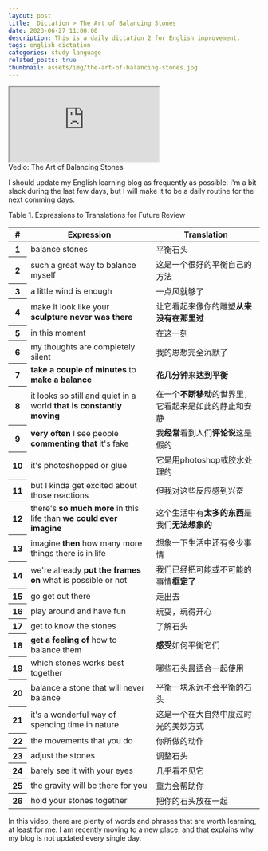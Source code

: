 ```yaml
---
layout: post
title:  Dictation > The Art of Balancing Stones
date: 2023-06-27 11:00:00
description: This is a daily dictation 2 for English improvement.
tags: english dictation
categories: study language
related_posts: true
thumbnail: assets/img/the-art-of-balancing-stones.jpg
---
```


<div class="card hoverable">
  <div class="embed-responsive embed-responsive-16by9">
    <iframe class="embed-responsive-item rounded z-depth-1" src="https://www.youtube.com/embed/UqU19dR0bFE" title="The Art of Balancing Stones" allow="accelerometer; autoplay; clipboard-write; encrypted-media; gyroscope; picture-in-picture" allowfullscreen></iframe>
  </div>
</div>
<div class="caption">
  Vedio: The Art of Balancing Stones
</div>

I should update my English learning blog as frequently as possible. I'm a bit slack during the last few days, but I will make it to be a daily routine for the next comming days.

<table id="dtBasicExample" class="table table-striped table-hover">
  <div class="caption">
    Table 1. Expressions to Translations for Future Review
  </div>
  <thead>
    <tr>
      <th scope="col">#</th>
      <th scope="col">Expression</th>
      <th scope="col">Translation</th>
    </tr>
  </thead>
  <tbody>
    <tr>
      <th scope="row">1</th>
      <td>balance stones</td>
      <td>平衡石头</td>
    </tr>
    <tr>
      <th scope="row">2</th>
      <td>such a great way to balance myself</td>
      <td>这是一个很好的平衡自己的方法</td>
    </tr>
    <tr>
      <th scope="row">3</th>
      <td>a little wind is enough</td>
      <td>一点风就够了</td>
    </tr>
    <tr>
      <th scope="row">4</th>
      <td>make it look like your <b>sculpture never was there</b></td>
      <td>让它看起来像你的雕塑<b>从来没有在那里过</b></td>
    </tr>
    <tr>
      <th scope="row">5</th>
      <td>in this moment</td>
      <td>在这一刻</td>
    </tr>
    <tr>
      <th scope="row">6</th>
      <td>my thoughts are completely silent</td>
      <td>我的思想完全沉默了</td>
    </tr>
    <tr>
      <th scope="row">7</th>
      <td><b>take a couple of minutes</b> to <b>make a balance</b></td>
      <td><b>花几分钟</b>来<b>达到平衡</b></td>
    </tr>
    <tr>
      <th scope="row">8</th>
      <td>it looks so still and quiet in a world <b>that is constantly moving</b></td>
      <td>在一个<b>不断移动</b>的世界里，它看起来是如此的静止和安静</td>
    </tr>
    <tr>
      <th scope="row">9</th>
      <td><b>very often</b> I see people <b>commenting that</b> it's fake</td>
      <td>我<b>经常</b>看到人们<b>评论说</b>这是假的</td>
    </tr>
    <tr>
      <th scope="row">10</th>
      <td>it's photoshopped or glue</td>
      <td>它是用photoshop或胶水处理的</td>
    </tr>
    <tr>
      <th scope="row">11</th>
      <td>but I kinda get excited about those reactions</td>
      <td>但我对这些反应感到兴奋</td>
    </tr>
    <tr>
      <th scope="row">12</th>
      <td>there's <b>so much more</b> in this life than <b>we could ever imagine</b></td>
      <td>这个生活中有<b>太多的东西</b>是我们<b>无法想象的</b></td>
    </tr>
    <tr>
      <th scope="row">13</th>
      <td>imagine <b>then</b> how many more things there is in life</td>
      <td>想象一下生活中还有多少事情</td>
    </tr>
    <tr>
      <th scope="row">14</th>
      <td>we're already <b>put the frames on</b> what is possible or not</td>
      <td>我们已经把可能或不可能的事情<b>框定了</b></td>
    </tr>
    <tr>
      <th scope="row">15</th>
      <td>go get out there</td>
      <td>走出去</td>
    </tr>
    <tr>
      <th scope="row">16</th>
      <td>play around and have fun</td>
      <td>玩耍，玩得开心</td>
    </tr>
    <tr>
      <th scope="row">17</th>
      <td>get to know the stones</td>
      <td>了解石头</td>
    </tr>
    <tr>
      <th scope="row">18</th>
      <td><b>get a feeling of</b> how to balance them</td>
      <td><b>感受</b>如何平衡它们</td>
    </tr>
    <tr>
      <th scope="row">19</th>
      <td>which stones works best together</td>
      <td>哪些石头最适合一起使用</td>
    </tr>
    <tr>
      <th scope="row">20</th>
      <td>balance a stone that will never balance</td>
      <td>平衡一块永远不会平衡的石头</td>
    </tr>
    <tr>
      <th scope="row">21</th>
      <td>it's a wonderful way of spending time in nature</td>
      <td>这是一个在大自然中度过时光的美妙方式</td>
    </tr>
    <tr>
      <th scope="row">22</th>
      <td>the movements that you do</td>
      <td>你所做的动作</td>
    </tr>
    <tr>
      <th scope="row">23</th>
      <td>adjust the stones</td>
      <td>调整石头</td>
    </tr>
    <tr>
      <th scope="row">24</th>
      <td>barely see it with your eyes</td>
      <td>几乎看不见它</td>
    </tr>
    <tr>
      <th scope="row">25</th>
      <td>the gravity will be there for you</td>
      <td>重力会帮助你</td>
    </tr>
    <tr>
      <th scope="row">26</th>
      <td>hold your stones together</td>
      <td>把你的石头放在一起</td>
    </tr>
  </tbody>
</table>

In this video, there are plenty of words and phrases that are worth learning, at least for me. I am recently moving to a new place, and that explains why my blog is not updated every single day.